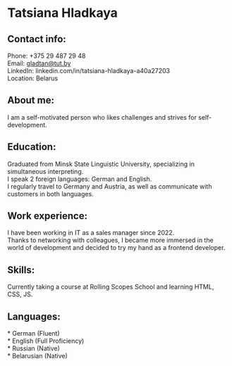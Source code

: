 
<h1> Tatsiana Hladkaya </h1>

<h2> Contact info: </h2>

Phone: +375 29 487 29 48 <br>
Email: gladtan@tut.by <br>
LinkedIn: linkedin.com/in/tatsiana-hladkaya-a40a27203 <br>
Location: Belarus <br>

<h2> About me:<br> </h2>
    I am a self-motivated person who likes challenges and strives for self-development.

<h2> Education:<br> </h2>
    Graduated from Minsk State Linguistic University, specializing in simultaneous interpreting. <br>
    I speak 2 foreign languages: German and English. <br>
    I regularly travel to Germany and Austria, as well as communicate with customers in both languages.

<h2> Work experience:<br> </h2>
    I have been working in IT as a sales manager since 2022. <br> 
    Thanks to networking with colleagues, I became more immersed in the world of development and decided to try my hand as a frontend developer.

<h2> Skills:<br> </h2>
Currently taking a course at Rolling Scopes School and learning HTML, CSS, JS.

<h2> Languages:<br> </h2>
* German (Fluent) <br>
* English (Full Proficiency) <br>
* Russian (Native) <br>
* Belarusian (Native) <br>



